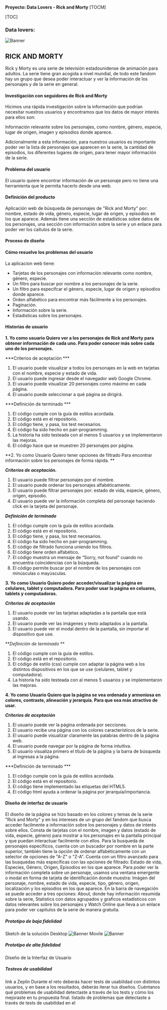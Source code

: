 **Proyecto: Data Lovers - Rick and Morty**
[TOCM]

[TOC]
### Data lovers:
![Banner](https://i.guim.co.uk/img/media/b563ac5db4b4a4e1197c586bbca3edebca9173cd/0_12_3307_1985/master/3307.jpg?width=1020&quality=85&auto=format&fit=max&s=9dbc7c10980d174e67725b5cacf3c3a2)
## RICK AND MORTY
Rick y Morty es una serie de televisión estadounidense de animación para adultos. La serie tiene gran acogida a nivel mundial, de todo este fandom hay un grupo que desea poder interactuar y ver la información de los personajes y de la serie en general.

#### Investigación con seguidores de Rick and Morty
Hicimos una rápida investigación sobre la información que podrían necesitar nuestros usuarios y encontramos que los datos de mayor interés para ellos son:

Información relevante sobre los personajes, como nombre, género, especie, lugar de origen, imagen y episodios donde aparece.

Adicionalmente a esta información, para nuestros usuarios es importante poder ver la lista de personajes que aparecen en la serie, la cantidad de episodios, los diferentes lugares de origen, para tener mayor información de la serie.

#### Problema del usuario
El usuario quiere encontrar información de un personaje pero no tiene una herramienta que le permita hacerlo desde una web.

#### Definición del producto
Aplicación web de búsqueda de personajes de "Rick and Morty" por: nombre, estado de vida, género, especie, lugar de origen,  y episodios en los que aparece. Además tiene una sección de estadísticas sobre datos de los personajes, una sección con información sobre la serie y un enlace para poder ver los caítulos de la serie.

#### Proceso de diseño


#### Cómo resuelve los problemas del usuario
La aplicacion web tiene:
- Tarjetas de los personajes con información relevante como nombre, género, especie.
- Un filtro para buscar por nombre a los personajes de la serie. 
- Un filtro para especifcar el género, especie, lugar de origen y episodios donde aparece.
- Orden alfabético para encontrar más fácilmente a los personajes.
- Paginación.
- Información sobre la serie.
- Estadisticas sobre los personajes.

#### Historias de usuario
**1. Yo como usuario
	Quiero ver a los personajes de Rick and Morty para obtener información de cada uno.
	Para poder conocer más sobre cada uno de los personajes.**

   ***Criterios de aceptación ***
1.	El usuario puede visualizar a todos los personajes en la web en tarjetas con el nombre, especie y estado de vida.
2.	El usuario puede ingresar desde el navegador web Google Chrome.
3.	El usuario puede visualizar 20 personajes como máximo en cada página.
4.	El usuario puede seleccionar a qué página se dirigirá.

***Definición de terminado ***
1.	El código cumple con la guía de estilos acordada.
2.	El código está en el repositorio.
3.	El código tiene, y pasa, los test necesarios.
4.	El código ha sido hecho en pair-programming.
5.	La historia ha sido testeada con al menos 5 usuarios y se implementaron las mejoras.
6.	El código hace que se muestren 20 personajes por página.

**2. Yo como Usuario
Quiero tener opciones de filtrado
Para encontrar información sobre los personajes de forma rápida. **

***Criterios de aceptación.***

1. El usuario puede filtrar personajes por el nombre.
2. El usuario puede ordenar los personajes alfabéticamente.
3. El usuario puede filtrar personajes por: estado de vida, especie, género, origen, episodio.
4. El usuario puede ver la información completa del personaje haciendo click en la tarjeta del personaje.

***Definición de terminado***
1. El código cumple con la guía de estilos acordada.
2. El código está en el repositorio.
3. El código tiene, y pasa, los test necesarios.
4. El código ha sido hecho en pair-programming.
5. El código de filtrado funciona uniendo los filtros.
6. El código tiene orden alfabético.
7. El código muestra un mensaje de “Sorry, not found” cuando no encuentra coincidencias con la búsqueda.
8. El código permite buscar por el nombre de los personajes con minúsculas o mayúsculas.

**3. Yo como Usuario
Quiero poder acceder/visualizar la página en celulares, tablet y computadora.
Para poder usar la página en celuares, tablets y computadoras.**

***Criterios de aceptación***
1. El usuario puede ver las tarjetas adaptadas a la pantalla que está usando.
2. El usuario puede ver las imágenes y texto adaptados a la pantalla.
3. El usuario puede ver el modal dentro de la pantalla, sin importar el dispositivo que use.

***Definición de terminado* **
1. El código cumple con la guía de estilos.
2. El código está en el repositorio.
3. El código de estilo (css) cumple con adaptar la página web a los distintos dispositivos en los que se use (celulares, tablet y computadora).
4. La historia ha sido testeada con al menos 5 usuarios y se implementaron las mejoras.

**4. Yo como Usuario
Quiero que la página se vea ordenada y armoniosa en colores, contraste, alineación y jerarquía.
Para que sea más atractivo de usar.**

***Criterios de aceptación***
1. El usuario puede ver la página ordenada por secciones.
2. El usuario recibe una página con los colores característicos de la serie.
3. El usuario puede visualizar claramente las palabras dentro de la página web.
4. El usuario puede navegar por la página de forma intuitiva.
5. El usuario visualiza primero el título de la página y la barra de búsqueda al ingresas a la página.

***Definición de terminado ***
1. El código cumple con la guía de estilos acordada.
2. El código está en el repositorio.
3. El código tiene implementado las etiquetas del HTML5.
4. El código html ayuda a ordenar la página por jerarquía/importancia.


#### Diseño de interfaz de usuario
El diseño de la página se hizo basado en los colores y temas de la serie "Rick and Morty" y en los intereses de un grupo del fandom que busca acceder facilmente a información sobre los personajes y datos de interés sobre ellos.
Consta de tarjetas con el nombre, imagen y datos (estado de vida, especie, género) para mostrar a los personajes en la pantalla principal y que puedan interactuar facilmente con ellos.
Para la busqueda de personajes específicos, cuenta con un buscador por nombre en la parte superior, también tiene la opción de ordenar alfabéticamente con un selector de opciones de "A-Z" o "Z-A".
Cuenta con un filtro avanzado para las busquedas más específicas con las opciones de filtrado: Estado de vida, Especies, Género, Origen, Episodios en los que aparece.
Para poder ver la información completa sobre un personaje, usamos una ventana emergente o modal en forma de tarjeta de identificación donde muestra: Imágen del personaje, nombre, estado de vida, especie, tipo, género, origen, localización y los episodios en los que aparece. 
En la barra de navegación se puede acceder a tres opciones: About, donde hay información resumida sobre la serie, Statistics con datos agrupados y graficos estadísticos con datos relevantes sobre los personajes y Watch Online que lleva a un enlace para poder ver capitulos de la serie de manera gratuita.

##### Prototipo de baja fidelidad
Sketch de la solución
Desktop
![Banner](https://i.imgur.com/jRH9IZW.jpg)
Movile
![Banner](https://i.imgur.com/O1tULo2.jpg)

##### Prototipo de alta fidelidad
Diseño de la Interfaz de Usuario
##### Testeos de usabilidad
link a Zeplin
Durante el reto deberás hacer tests de usabilidad con distintos usuarios, y en base a los resultados, deberás iterar tus diseños. Cuéntanos qué problemas de usabilidad detectaste a través de los tests y cómo los mejoraste en tu propuesta final.
listado de problemas que detectaste a través de tests de usabilidad en el 


